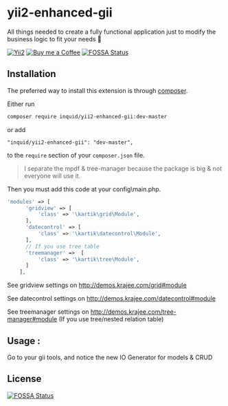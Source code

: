 # yii2-enhanced-gii
All things needed to create a fully functional application just to modify the business logic to fit your needs 🚀

[![Yii2](https://img.shields.io/badge/Powered_by-Yii_Framework-green.svg?style=flat)](http://www.yiiframework.com/)
[![Buy me a Coffee](https://www.buymeacoffee.com/assets/img/custom_images/orange_img.png)](https://www.buymeacoffee.com/inquid)
[![FOSSA Status](https://app.fossa.io/api/projects/git%2Bgithub.com%2Fgogl92%2Fyii2-enhanced-gii.svg?type=shield)](https://app.fossa.io/projects/git%2Bgithub.com%2Fgogl92%2Fyii2-enhanced-gii?ref=badge_shield)

## Installation

The preferred way to install this extension is through [composer](http://getcomposer.org/download/).

Either run

```bash
composer require inquid/yii2-enhanced-gii:dev-master
```

or add

```
"inquid/yii2-enhanced-gii": "dev-master",
```

to the `require` section of your `composer.json` file.

> I separate the mpdf & tree-manager because the package is big & not everyone will use it.

Then you must add this code at your config\main.php.

```php
'modules' => [
      'gridview' => [
          'class' => '\kartik\grid\Module',
      ],
      'datecontrol' => [
          'class' => '\kartik\datecontrol\Module',
      ],
      // If you use tree table
      'treemanager' =>  [
          'class' => '\kartik\tree\Module',
      ]
    ],
```
See gridview settings on http://demos.krajee.com/grid#module

See datecontrol settings on http://demos.krajee.com/datecontrol#module

See treemanager settings on http://demos.krajee.com/tree-manager#module (If you use tree/nested relation table)

## Usage :
Go to your gii tools, and notice the new IO Generator for models & CRUD


## License
[![FOSSA Status](https://app.fossa.io/api/projects/git%2Bgithub.com%2Fgogl92%2Fyii2-enhanced-gii.svg?type=large)](https://app.fossa.io/projects/git%2Bgithub.com%2Fgogl92%2Fyii2-enhanced-gii?ref=badge_large)